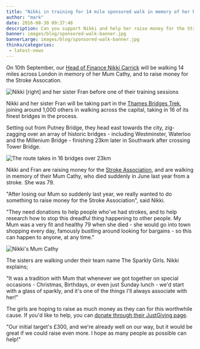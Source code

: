 ```yaml
---
title: "Nikki in training for 14 mile sponsored walk in memory of her Mum"
author: "mark"
date: 2016-08-30 09:37:48
description: Can you support Nikki and help her raise money for the Stroke Association?
banner: images/blog/sponsored-walk-banner.jpg
bannerLarge: images/blog/sponsored-walk-banner.jpg
thinks/categories: 
 - latest-news
---
```


On 10th September, our [Head of Finance Nikki Carrick](/is/nikki-carrick/) will be walking 14 miles across London in memory of her Mum Cathy, and to raise money for the Stroke Assocation.

![](images/blog/nikki-fran-sponsored-walk.jpg "Nikki [right] and her sister Fran before one of their training sessions")

Nikki and her sister Fran will be taking part in the [Thames Bridges Trek](http://www.thamespathchallenge.com/thames-bridges-trek), joining around 1,000 others in walking across the capital, taking in 16 of its finest bridges in the process.

Setting out from Putney Bridge, they head east towards the city, zig-zagging over an array of historic bridges - including Westminster, Waterloo and the Millenium Bridge - finishing 23km later in Southwark after crossing Tower Bridge.

![](images/blog/nikki-walk-route.jpg "The route takes in 16 bridges over 23km")

Nikki and Fran are raising money for the [Stroke Association](https://www.stroke.org.uk/), and are walking in memory of their Mum Cathy, who died suddenly in June last year from a stroke. She was 79.

"After losing our Mum so suddenly last year, we really wanted to do something to raise money for the Stroke Association", said Nikki.

"They need donations to help people who've had strokes, and to help research how to stop this dreadful thing happening to other people. My Mum was a very fit and healthy 79 when she died - she would go into town shopping every day, famously bustling around looking for bargains - so this can happen to anyone, at any time."

![](images/blog/cathy-carrick.jpg "Nikki's Mum Cathy")

The sisters are walking under their team name The Sparkly Girls. Nikki explains;

"It was a tradition with Mum that whenever we got together on special occasions - Christmas, Birthdays, or even just Sunday lunch - we'd start with a glass of sparkly, and it's one of the things I'll always associate with her!"

The girls are hoping to raise as much money as they can for this worthwhile cause. If you'd like to help, you can [donate through their JustGiving page](https://www.justgiving.com/fundraising/Fran-Nikki-Carrick).

"Our initial target's £300, and we're already well on our way, but it would be great if we could raise even more. I hope as many people as possible can help!"


